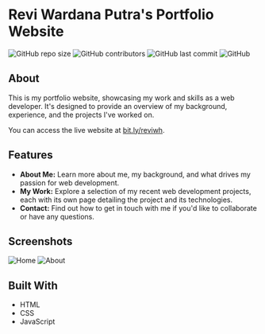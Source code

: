 # Revi Wardana Putra's Portfolio Website

![GitHub repo size](https://img.shields.io/github/repo-size/reviwh/reviwh-portfolio-v1.00)
![GitHub contributors](https://img.shields.io/github/contributors/reviwh/reviwh-portfolio-v1.00)
![GitHub last commit](https://img.shields.io/github/last-commit/reviwh/reviwh-portfolio-v1.00)
![GitHub](https://img.shields.io/github/license/reviwh/reviwh-portfolio-v1.00)

## About

This is my portfolio website, showcasing my work and skills as a web developer. It's designed to provide an overview of my background, experience, and the projects I've worked on.

You can access the live website at [bit.ly/reviwh](bit.ly/reviwh).

## Features

- **About Me:** Learn more about me, my background, and what drives my passion for web development.
- **My Work:** Explore a selection of my recent web development projects, each with its own page detailing the project and its technologies.
- **Contact:** Find out how to get in touch with me if you'd like to collaborate or have any questions.

## Screenshots

![Home](https://i.ibb.co/17rzLBM/Screenshot-2023-10-15-155421.png)
![About](https://i.ibb.co/D4hMTqK/Screenshot-2023-10-15-155437.png)

## Built With

- HTML
- CSS
- JavaScript
